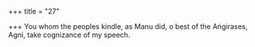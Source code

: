 +++
title = "27"

+++
You whom the peoples kindle, as Manu did, o best of the Aṅgirases, Agni, take cognizance of my speech.  